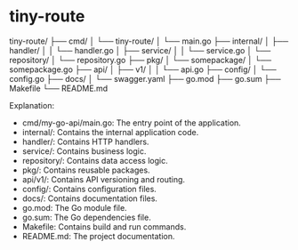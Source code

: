 # tiny-route

tiny-route/
├── cmd/
│   └── tiny-route/
│       └── main.go
├── internal/
│   ├── handler/
│   │   └── handler.go
│   ├── service/
│   │   └── service.go
│   └── repository/
│       └── repository.go
├── pkg/
│   └── somepackage/
│       └── somepackage.go
├── api/
│   ├── v1/
│   │   └── api.go
├── config/
│   └── config.go
├── docs/
│   └── swagger.yaml
├── go.mod
├── go.sum
├── Makefile
└── README.md

Explanation:
- cmd/my-go-api/main.go: The entry point of the application.
- internal/: Contains the internal application code.
- handler/: Contains HTTP handlers.
- service/: Contains business logic.
- repository/: Contains data access logic.
- pkg/: Contains reusable packages.
- api/v1/: Contains API versioning and routing.
- config/: Contains configuration files.
- docs/: Contains documentation files.
- go.mod: The Go module file.
- go.sum: The Go dependencies file.
- Makefile: Contains build and run commands.
- README.md: The project documentation.